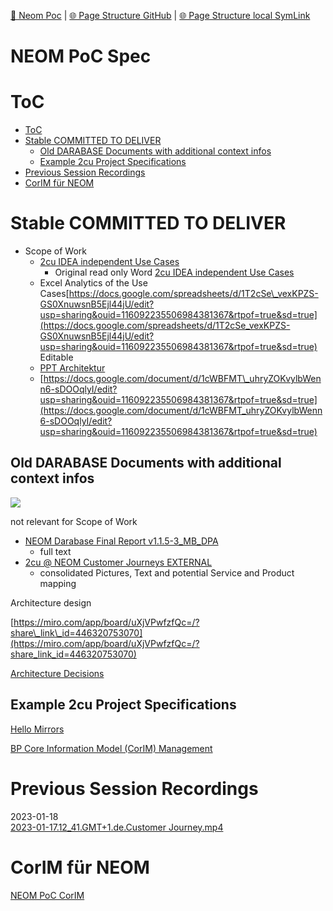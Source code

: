 [📁 Neom Poc](../neom-poc.md) | [🌐 Page Structure GitHub](/2cu.atlassian.net/wiki/spaces/CCU/pages/400000020/neom-poc-spec.entry.md) | [🌐 Page Structure local SymLink](./neom-poc-spec.entry.page.md)

# NEOM PoC Spec

# ToC

- [ToC](#toc)
- [Stable COMMITTED TO DELIVER](#stable-committed-to-deliver)
  - [Old DARABASE Documents with additional context infos](#old-darabase-documents-with-additional-context-infos)
  - [Example 2cu Project Specifications](#example-2cu-project-specifications)
- [Previous Session Recordings](#previous-session-recordings)
- [CorIM für NEOM](#corim-fr-neom)

# Stable COMMITTED TO DELIVER

- Scope of Work
  - [2cu IDEA independent Use Cases](../../../../../2cu.atlassian.net/wiki/spaces/CCU/pages/1851916351/2cu_IDEA_independent_Use_Cases.md)
    - Original read only Word [2cu IDEA independent Use Cases](https://1drv.ms/w/s!AtrdisPqy66rjSUWNsuAbqTSVL6n)
  - Excel Analytics of the Use Cases[https://docs.google.com/spreadsheets/d/1T2cSe\_vexKPZS-GS0XnuwsnB5Ejl44jU/edit?usp=sharing&ouid=116092235506984381367&rtpof=true&sd=true](https://docs.google.com/spreadsheets/d/1T2cSe_vexKPZS-GS0XnuwsnB5Ejl44jU/edit?usp=sharing&ouid=116092235506984381367&rtpof=true&sd=true) Editable
  - [PPT Architektur](https://1drv.ms/p/s!AtrdisPqy66rjS8Dvg9IPU0DZn9d)
  - [https://docs.google.com/document/d/1cWBFMT\_uhryZOKvylbWenn6-sDOOqlyI/edit?usp=sharing&ouid=116092235506984381367&rtpof=true&sd=true](https://docs.google.com/document/d/1cWBFMT_uhryZOKvylbWenn6-sDOOqlyI/edit?usp=sharing&ouid=116092235506984381367&rtpof=true&sd=true)

## Old DARABASE Documents with additional context infos

![](https://2cu.atlassian.net/wiki/images/icons/grey_arrow_down.png)

not relevant for Scope of Work

- [NEOM Darabase Final Report v1.1.5-3\_MB\_DPA](https://1drv.ms/w/s!AtrdisPqy66rjRkllH9KXqmshr9K)
  - full text
- [2cu @ NEOM Customer Journeys EXTERNAL](https://1drv.ms/w/s!AtrdisPqy66rjR01i6Xk4PTw8VCt)
  - consolidated Pictures, Text and potential Service and Product mapping

Architecture design

[https://miro.com/app/board/uXjVPwfzfQc=/?share\_link\_id=446320753070](https://miro.com/app/board/uXjVPwfzfQc=/?share_link_id=446320753070)

[Architecture Decisions](../../../../../2cu.atlassian.net/wiki/spaces/CCU/pages/1895759935/Architecture_Decisions.md)

## Example 2cu Project Specifications

[Hello Mirrors](../../../../../cerulean-circle-unlimited-2cu/customer/sales/hello-mirrors.md)

[BP Core Information Model (CorIM) Management](../../../../../cerulean-circle-unlimited-2cu/governance/eam/business-processes/bp-core-information-model-corim-management.md)

# Previous Session Recordings

2023-01-18  
[2023-01-17.12\_41.GMT+1.de.Customer Journey.mp4](https://dev.wo-da.de/RAW/CC%20Videos/NEOM/Meetings/de.2023-01-17.12_41.GMT+1.Customer%20Journey.mp4)

# CorIM für NEOM

[NEOM PoC CorIM](../../../../../2cu.atlassian.net/wiki/spaces/CCU/pages/1899692050/NEOM_PoC_CorIM.md)
